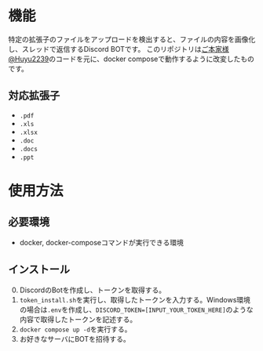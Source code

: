 # 機能
特定の拡張子のファイルをアップロードを検出すると、ファイルの内容を画像化し、スレッドで返信するDiscord BOTです。
このリポジトリは[ご本家様 @Huyu2239](https://qiita.com/Huyu2239/items/edaf0d0851f990e18085)のコードを元に、docker composeで動作するように改変したものです。
## 対応拡張子
- `.pdf`
- `.xls`
- `.xlsx`
- `.doc`
- `.docs`
- `.ppt`
# 使用方法
## 必要環境
- docker, docker-composeコマンドが実行できる環境

## インストール
0. DiscordのBotを作成し、トークンを取得する。
1. `token_install.sh`を実行し、取得したトークンを入力する。Windows環境の場合は`.env`を作成し、`DISCORD_TOKEN=[INPUT_YOUR_TOKEN_HERE]`のような内容で取得したトークンを記述する。
2. `docker compose up -d`を実行する。
3. お好きなサーバにBOTを招待する。 